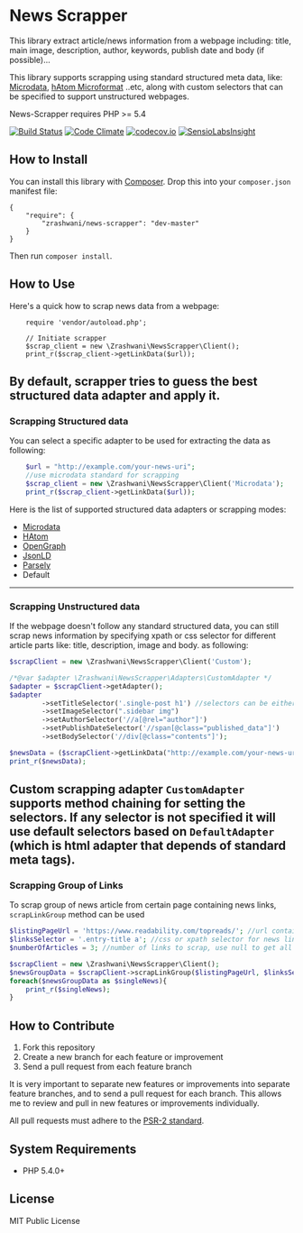# News Scrapper
This library extract article/news information  from a webpage including:
title, main image, description, author, keywords, publish date and body (if possible)...

This library supports scrapping using standard structured meta data, like:
[Microdata][schemaorgspec], [hAtom Microformat][hatomspec] ..etc,  along with custom selectors that can be specified to support unstructured webpages.

News-Scrapper requires PHP >= 5.4

[![Build Status](https://travis-ci.org/zrashwani/news-scrapper.svg?branch=master)](https://travis-ci.org/zrashwani/news-scrapper)
[![Code Climate](https://codeclimate.com/repos/55fc7240e30ba0202900a918/badges/b41e6756dff9d9c0e01b/gpa.svg)](https://codeclimate.com/repos/55fc7240e30ba0202900a918/feed)
[![codecov.io](http://codecov.io/github/zrashwani/news-scrapper/coverage.svg?branch=master)](http://codecov.io/github/zrashwani/news-scrapper?branch=master)
[![SensioLabsInsight](https://insight.sensiolabs.com/projects/89dcd1ed-b9e4-4e56-8db7-aef687e8d89a/mini.png)](https://insight.sensiolabs.com/projects/89dcd1ed-b9e4-4e56-8db7-aef687e8d89a)

## How to Install
You can install this library with [Composer][composer]. Drop this into your `composer.json`
manifest file:

    {
        "require": {
            "zrashwani/news-scrapper": "dev-master"
        }
    }
	
Then run `composer install`.

## How to Use

Here's a quick how to scrap news data from a webpage:	

```<?php
    require 'vendor/autoload.php';

    // Initiate scrapper
    $scrap_client = new \Zrashwani\NewsScrapper\Client();    
	print_r($scrap_client->getLinkData($url));
```
By default, scrapper tries to guess the best structured data adapter and apply it.
-------------------------------------------


### Scrapping Structured data	
You can select a specific adapter to be used for extracting the data as following:

```php   
    $url = "http://example.com/your-news-uri";
    //use microdata standard for scrapping
    $scrap_client = new \Zrashwani\NewsScrapper\Client('Microdata'); 
    print_r($scrap_client->getLinkData($url));	
```
	
Here is the list of supported structured data adapters or scrapping modes:
* [Microdata][schemaorgspec]
* [HAtom][hatomspec]
* [OpenGraph][ogspec]
* [JsonLD][jsonld]
* [Parsely][parsely]
* Default
-------------------------------------------


### Scrapping Unstructured data
If the webpage doesn't follow any standard structured data, you can still scrap news information by specifying xpath or css selector for different article parts like: title, description, image and body. as following:
```php
$scrapClient = new \Zrashwani\NewsScrapper\Client('Custom');

/*@var $adapter \Zrashwani\NewsScrapper\Adapters\CustomAdapter */
$adapter = $scrapClient->getAdapter();
$adapter        
        ->setTitleSelector('.single-post h1') //selectors can be either css or xpath
        ->setImageSelector(".sidebar img")
        ->setAuthorSelector('//a[@rel="author"]')
        ->setPublishDateSelector('//span[@class="published_data"]')
        ->setBodySelector('//div[@class="contents"]');        

$newsData = ($scrapClient->getLinkData("http://example.com/your-news-uri"));
print_r($newsData);
```
Custom scrapping adapter `CustomAdapter` supports method chaining for setting the selectors.
If any selector is not specified it will use default selectors based on `DefaultAdapter` (which is html adapter that depends of standard meta tags).
-------------------------------------------


### Scrapping Group of Links
To scrap group of news article from certain page containing news links, `scrapLinkGroup` method can be used

```php
$listingPageUrl = 'https://www.readability.com/topreads/'; //url containing news listing
$linksSelector = '.entry-title a'; //css or xpath selector for news links inside listing page
$numberOfArticles = 3; //number of links to scrap, use null to get all matching selector

$scrapClient = new \Zrashwani\NewsScrapper\Client();
$newsGroupData = $scrapClient->scrapLinkGroup($listingPageUrl, $linksSelector,$numberOfArticles);                
foreach($newsGroupData as $singleNews){
    print_r($singleNews);
}
```


## How to Contribute

1. Fork this repository
2. Create a new branch for each feature or improvement
3. Send a pull request from each feature branch

It is very important to separate new features or improvements into separate feature branches,
and to send a pull request for each branch. This allows me to review and pull in new features
or improvements individually.

All pull requests must adhere to the [PSR-2 standard][psr2].

## System Requirements

* PHP 5.4.0+


## License

MIT Public License

[schemaorgspec]: http://schema.org/Article
[psr2]: https://github.com/php-fig/fig-standards/blob/master/accepted/PSR-2-coding-style-guide.md
[hatomspec]: http://microformats.org/wiki/hatom
[ogspec]: http://ogp.me/
[htmlmetaspec]: http://www.w3.org/TR/html5/document-metadata.html#standard-metadata-names
[composer]: http://getcomposer.org/
[jsonld]: http://json-ld.org/
[parsely]: https://www.parsely.com/docs/integration/metadata/ppage.html
